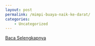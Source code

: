 ```yaml
---
layout: post
permalink: /mimpi-buaya-naik-ke-darat/
categories:
    - Uncategorized
---
```


[Baca Selengkapnya](/10)